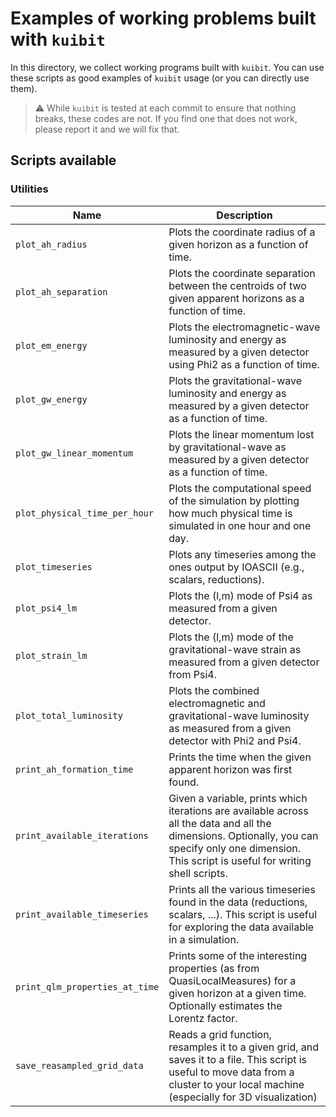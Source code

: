 # Examples of working problems built with `kuibit`

In this directory, we collect working programs built with `kuibit`. You can use
these scripts as good examples of ``kuibit`` usage (or you can directly use
them).

> :warning: While `kuibit` is tested at each commit to ensure that nothing
>           breaks, these codes are not. If you find one that does not work,
>           please report it and we will fix that.

## Scripts available

### Utilities

| Name                           | Description                                                                                                                                                                                          |
|--------------------------------|------------------------------------------------------------------------------------------------------------------------------------------------------------------------------------------------------|
| `plot_ah_radius`               | Plots the coordinate radius of a given horizon as a function of time.                                                                                          |
| `plot_ah_separation`           | Plots the coordinate separation between the centroids of two given apparent horizons as a function of time.                                                                                          |
| `plot_em_energy`               | Plots the electromagnetic-wave luminosity and energy as measured by a given detector using Phi2 as a function of time.                                                                               |
| `plot_gw_energy`               | Plots the gravitational-wave luminosity and energy as measured by a given detector as a function of time.                                                                                            |
| `plot_gw_linear_momentum`      | Plots the linear momentum lost by gravitational-wave as measured by a given detector as a function of time.                                                                                          |
| `plot_physical_time_per_hour`  | Plots the computational speed of the simulation by plotting how much physical time is simulated in one hour and one day.                                                                             |
| `plot_timeseries`              | Plots any timeseries among the ones output by IOASCII (e.g., scalars, reductions).                                                                                                                   |
| `plot_psi4_lm`                 | Plots the (l,m) mode of Psi4 as measured from a given detector.                                                                                                                                      |
| `plot_strain_lm`               | Plots the (l,m) mode of the gravitational-wave strain as measured from a given detector from Psi4.                                                                                                   |
| `plot_total_luminosity`        | Plots the combined electromagnetic and gravitational-wave luminosity as measured from a given detector with Phi2 and Psi4.                                                                           |
| `print_ah_formation_time`      | Prints the time when the given apparent horizon was first found.                                                                                                                                     |
| `print_available_iterations`   | Given a variable, prints which iterations are available across all the data and all the dimensions. Optionally, you can specify only one dimension. This script is useful for writing shell scripts. |
| `print_available_timeseries`   | Prints all the various timeseries found in the data (reductions, scalars, ...). This script is useful for exploring the data available in a simulation.                                              |
| `print_qlm_properties_at_time` | Prints some of the interesting properties (as from QuasiLocalMeasures) for a given horizon at a given time. Optionally estimates the Lorentz factor.                                                 |
| `save_reasampled_grid_data`    | Reads a grid function, resamples it to a given grid, and saves it to a file. This script is useful to move data from a cluster to your local machine (especially for 3D visualization)               |
